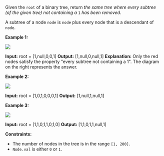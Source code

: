 
Given the  `root`  of a binary tree, return  _the same tree where every subtree (of the given tree) not containing a_ `1` _has been removed_.

A subtree of a node  `node`  is  `node`  plus every node that is a descendant of  `node`.

**Example 1:**

![](https://s3-lc-upload.s3.amazonaws.com/uploads/2018/04/06/1028_2.png)

**Input:** root = [1,null,0,0,1]
**Output:** [1,null,0,null,1]
**Explanation:**
Only the red nodes satisfy the property "every subtree not containing a 1".
The diagram on the right represents the answer.

**Example 2:**

![](https://s3-lc-upload.s3.amazonaws.com/uploads/2018/04/06/1028_1.png)

**Input:** root = [1,0,1,0,0,0,1]
**Output:** [1,null,1,null,1]

**Example 3:**

![](https://s3-lc-upload.s3.amazonaws.com/uploads/2018/04/05/1028.png)

**Input:** root = [1,1,0,1,1,0,1,0]
**Output:** [1,1,0,1,1,null,1]

**Constraints:**

-   The number of nodes in the tree is in the range  `[1, 200]`.
-   `Node.val`  is either  `0`  or  `1`.